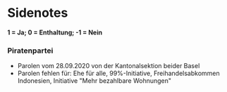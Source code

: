 # Sidenotes
**1 = Ja; 0 = Enthaltung; -1 = Nein**

### Piratenpartei
* Parolen vom 28.09.2020 von der Kantonalsektion beider Basel
* Parolen fehlen für: Ehe für alle, 99%-Initiative, Freihandelsabkommen Indonesien, Initiative "Mehr bezahlbare Wohnungen"